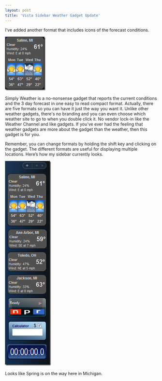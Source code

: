```yaml
---
layout: post  
title: 'Vista Sidebar Weather Gadget Update'
---
```

I’ve added another format that includes icons of the forecast conditions.

![image](/cdn/images/blog/VistaSidebarWeatherGadgetUpdate_10417/image_thumb.png)

Simply Weather is a no-nonsense gadget that reports the current conditions and the 3 day forecast in one easy to read compact format. Actually, there are five formats so you can have it just the way you want it. Unlike other weather gadgets, there's no branding and you can even choose which weather site to go to when you double click it. No vendor lock-in like the Weather Channel and like gadgets. If you've ever had the feeling that weather gadgets are more about the gadget than the weather, then this gadget is for you.

Remember, you can change formats by holding the shift key and clicking on the gadget. The different formats are useful for displaying multiple locations. Here’s how my sidebar currently looks.

![image](/cdn/images/blog/VistaSidebarWeatherGadgetUpdate_10417/image_thumb_3.png)

Looks like Spring is on the way here in Michigan.

